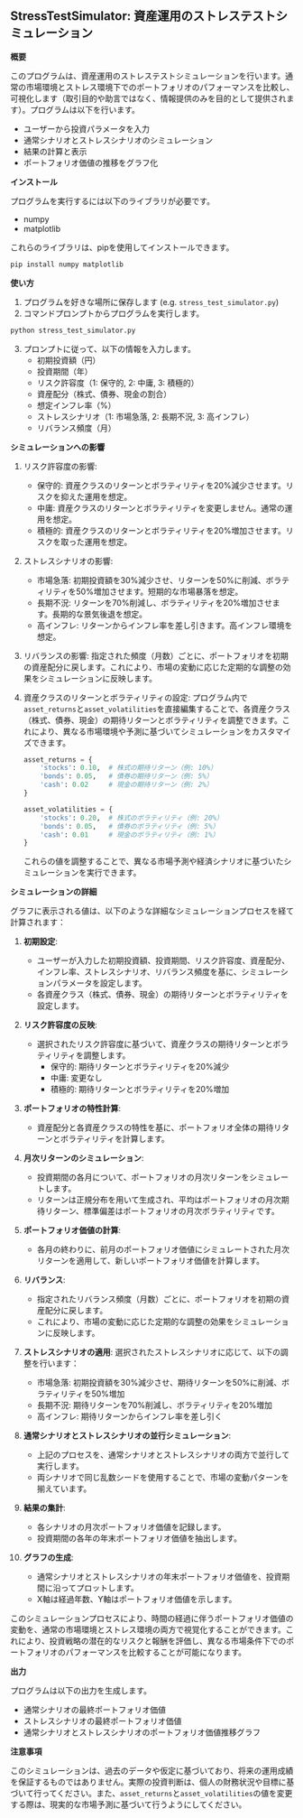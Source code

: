 ## StressTestSimulator: 資産運用のストレステストシミュレーション

**概要**

このプログラムは、資産運用のストレステストシミュレーションを行います。通常の市場環境とストレス環境下でのポートフォリオのパフォーマンスを比較し、可視化します（取引目的や助言ではなく、情報提供のみを目的として提供されます）。プログラムは以下を行います。

* ユーザーから投資パラメータを入力
* 通常シナリオとストレスシナリオのシミュレーション
* 結果の計算と表示
* ポートフォリオ価値の推移をグラフ化

**インストール**

プログラムを実行するには以下のライブラリが必要です。

* numpy
* matplotlib

これらのライブラリは、pipを使用してインストールできます。

```bash
pip install numpy matplotlib
```

**使い方**

1. プログラムを好きな場所に保存します (e.g. `stress_test_simulator.py`)
2. コマンドプロンプトからプログラムを実行します。

```bash
python stress_test_simulator.py
```

3. プロンプトに従って、以下の情報を入力します。
   - 初期投資額（円）
   - 投資期間（年）
   - リスク許容度（1: 保守的, 2: 中庸, 3: 積極的）
   - 資産配分（株式、債券、現金の割合）
   - 想定インフレ率（%）
   - ストレスシナリオ（1: 市場急落, 2: 長期不況, 3: 高インフレ）
   - リバランス頻度（月）

**シミュレーションへの影響**

1. リスク許容度の影響:
   - 保守的: 資産クラスのリターンとボラティリティを20%減少させます。リスクを抑えた運用を想定。
   - 中庸: 資産クラスのリターンとボラティリティを変更しません。通常の運用を想定。
   - 積極的: 資産クラスのリターンとボラティリティを20%増加させます。リスクを取った運用を想定。

2. ストレスシナリオの影響:
   - 市場急落: 初期投資額を30%減少させ、リターンを50%に削減、ボラティリティを50%増加させます。短期的な市場暴落を想定。
   - 長期不況: リターンを70%削減し、ボラティリティを20%増加させます。長期的な景気後退を想定。
   - 高インフレ: リターンからインフレ率を差し引きます。高インフレ環境を想定。

3. リバランスの影響:
   指定された頻度（月数）ごとに、ポートフォリオを初期の資産配分に戻します。これにより、市場の変動に応じた定期的な調整の効果をシミュレーションに反映します。

4. 資産クラスのリターンとボラティリティの設定:
   プログラム内で`asset_returns`と`asset_volatilities`を直接編集することで、各資産クラス（株式、債券、現金）の期待リターンとボラティリティを調整できます。これにより、異なる市場環境や予測に基づいてシミュレーションをカスタマイズできます。

   ```python
   asset_returns = {
       'stocks': 0.10,  # 株式の期待リターン（例: 10%）
       'bonds': 0.05,   # 債券の期待リターン（例: 5%）
       'cash': 0.02     # 現金の期待リターン（例: 2%）
   }
   
   asset_volatilities = {
       'stocks': 0.20,  # 株式のボラティリティ（例: 20%）
       'bonds': 0.05,   # 債券のボラティリティ（例: 5%）
       'cash': 0.01     # 現金のボラティリティ（例: 1%）
   }
   ```

   これらの値を調整することで、異なる市場予測や経済シナリオに基づいたシミュレーションを実行できます。

**シミュレーションの詳細**

グラフに表示される値は、以下のような詳細なシミュレーションプロセスを経て計算されます：

1. **初期設定**:
   - ユーザーが入力した初期投資額、投資期間、リスク許容度、資産配分、インフレ率、ストレスシナリオ、リバランス頻度を基に、シミュレーションパラメータを設定します。
   - 各資産クラス（株式、債券、現金）の期待リターンとボラティリティを設定します。

2. **リスク許容度の反映**:
   - 選択されたリスク許容度に基づいて、資産クラスの期待リターンとボラティリティを調整します。
     - 保守的: 期待リターンとボラティリティを20%減少
     - 中庸: 変更なし
     - 積極的: 期待リターンとボラティリティを20%増加

3. **ポートフォリオの特性計算**:
   - 資産配分と各資産クラスの特性を基に、ポートフォリオ全体の期待リターンとボラティリティを計算します。

4. **月次リターンのシミュレーション**:
   - 投資期間の各月について、ポートフォリオの月次リターンをシミュレートします。
   - リターンは正規分布を用いて生成され、平均はポートフォリオの月次期待リターン、標準偏差はポートフォリオの月次ボラティリティです。

5. **ポートフォリオ価値の計算**:
   - 各月の終わりに、前月のポートフォリオ価値にシミュレートされた月次リターンを適用して、新しいポートフォリオ価値を計算します。

6. **リバランス**:
   - 指定されたリバランス頻度（月数）ごとに、ポートフォリオを初期の資産配分に戻します。
   - これにより、市場の変動に応じた定期的な調整の効果をシミュレーションに反映します。

7. **ストレスシナリオの適用**:
   選択されたストレスシナリオに応じて、以下の調整を行います：
   - 市場急落: 初期投資額を30%減少させ、期待リターンを50%に削減、ボラティリティを50%増加
   - 長期不況: 期待リターンを70%削減し、ボラティリティを20%増加
   - 高インフレ: 期待リターンからインフレ率を差し引く

8. **通常シナリオとストレスシナリオの並行シミュレーション**:
   - 上記のプロセスを、通常シナリオとストレスシナリオの両方で並行して実行します。
   - 両シナリオで同じ乱数シードを使用することで、市場の変動パターンを揃えています。

9. **結果の集計**:
   - 各シナリオの月次ポートフォリオ価値を記録します。
   - 投資期間の各年の年末ポートフォリオ価値を抽出します。

10. **グラフの生成**:
    - 通常シナリオとストレスシナリオの年末ポートフォリオ価値を、投資期間に沿ってプロットします。
    - X軸は経過年数、Y軸はポートフォリオ価値を示します。

このシミュレーションプロセスにより、時間の経過に伴うポートフォリオ価値の変動を、通常の市場環境とストレス環境の両方で視覚化することができます。これにより、投資戦略の潜在的なリスクと報酬を評価し、異なる市場条件下でのポートフォリオのパフォーマンスを比較することが可能になります。

**出力**

プログラムは以下の出力を生成します。

* 通常シナリオの最終ポートフォリオ価値
* ストレスシナリオの最終ポートフォリオ価値
* 通常シナリオとストレスシナリオのポートフォリオ価値推移グラフ

**注意事項**

このシミュレーションは、過去のデータや仮定に基づいており、将来の運用成績を保証するものではありません。実際の投資判断は、個人の財務状況や目標に基づいて行ってください。また、`asset_returns`と`asset_volatilities`の値を変更する際は、現実的な市場予測に基づいて行うようにしてください。